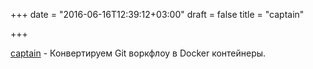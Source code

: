 +++
date = "2016-06-16T12:39:12+03:00"
draft = false
title = "captain"

+++

<p><a href="https://github.com/harbur/captain">captain</a>&nbsp;- Конвертируем Git воркфлоу в Docker контейнеры.</p>

